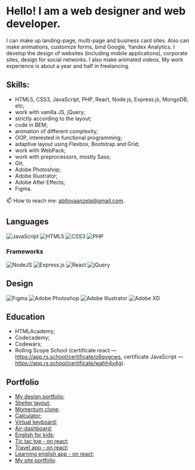 # Hello! I am a web designer and web developer.

I can make up landing-page, multi-page and business card sites. Also can make animations, customize forms, bind Google, Yandex Analytics. I develop the design of websites (including mobile applications), corporate sites, design for social networks. I also make animated videos.
My work experience is about a year and half in freelancing.

## Skills: 
- HTML5, CSS3, JavaScript, PHP, React, Node.js, Express.js, MongoDB, etc;
- work with vanilla JS, jQuery;
- strictly according to the layout;
- code in BEM;
- animation of different complexity;
- OOP, interested in functional programming;
- adaptive layout using Flexbox, Bootstrap and Grid;
- work with WebPack;
- work with preprocessors, mostly Sass;
- Git;
- Adobe Photoshop;
- Adobe Illustrator;
- Adobe After Effects;
- Figma.

📫 How to reach me: abitovaanzela@gmail.com.

## Languages 
<img alt="JavaScript" src="https://img.shields.io/badge/javascript%20-%23323330.svg?&style=for-the-badge&logo=javascript&logoColor=%23F7DF1E"/>  <img alt="HTML5" src="https://img.shields.io/badge/html5%20-%23E34F26.svg?&style=for-the-badge&logo=html5&logoColor=white"/> <img alt="CSS3" src="https://img.shields.io/badge/css3%20-%231572B6.svg?&style=for-the-badge&logo=css3&logoColor=white"/> <img alt="PHP" src="https://img.shields.io/badge/php-%23777BB4.svg?&style=for-the-badge&logo=php&logoColor=white"/>

### Frameworks
<img alt="NodeJS" src="https://img.shields.io/badge/node.js%20-%2343853D.svg?&style=for-the-badge&logo=node.js&logoColor=white"/> <img alt="Express.js" src="https://img.shields.io/badge/express.js%20-%23404d59.svg?&style=for-the-badge"/> <img alt="React" src="https://img.shields.io/badge/react%20-%2320232a.svg?&style=for-the-badge&logo=react&logoColor=%2361DAFB"/> <img alt="jQuery" src="https://img.shields.io/badge/jquery%20-%230769AD.svg?&style=for-the-badge&logo=jquery&logoColor=white"/>

## Design 
<img alt="Figma" src="https://img.shields.io/badge/figma%20-%23F24E1E.svg?&style=for-the-badge&logo=figma&logoColor=white"/> <img alt="Adobe Photoshop" src="https://img.shields.io/badge/adobe%20photoshop%20-%2331A8FF.svg?&style=for-the-badge&logo=adobe%20photoshop&logoColor=white"/> <img alt="Adobe Illustrator" src="https://img.shields.io/badge/adobe%20illustrator%20-%23FF9A00.svg?&style=for-the-badge&logo=adobe%20illustrator&logoColor=white"/> <img alt="Adobe XD" src="https://img.shields.io/badge/adobe%20xd%20-%23FF26BE.svg?&style=for-the-badge&logo=adobe%20xd&logoColor=white"/>

## Education 
- HTMLAcademy;
- Codecademy;
- Codewars;
- Rolling Scope School (certificate  react — https://app.rs.school/certificate/o6qvgcws, certificate JavaScript — https://app.rs.school/certificate/wahh4x4g).

## Portfolio
- [My design portfolio](https://www.behance.net/abitovaanz3261);
- [Shelter layout](https://rolling-scopes-school.github.io/anzhelaabitova-JS2020Q3/shelter/pages/main-page/index.html);
- [Momentum clone](https://rolling-scopes-school.github.io/anzhelaabitova-JS2020Q3/momentum/);
- [Calculator](https://rolling-scopes-school.github.io/anzhelaabitova-JS2020Q3/calculator/);
- [Virtual keyboard](https://rolling-scopes-school.github.io/anzhelaabitova-JS2020Q3/virtual-keyboard/);
- [Air-dashboard](https://rolling-scopes-school.github.io/anzhelaabitova-JS2020Q3/air-dashboard/);
- [English for kids](https://rolling-scopes-school.github.io/anzhelaabitova-JS2020Q3/english-for-kids/);
- [Tic tac toe - on react](https://anzhelaabitova-react-game.netlify.app/);
- [Travel app - on react](https://rs-travel-app.netlify.app);
- [Learning english app - on react](https://happy-johnson-cd47ab.netlify.app/welcome);
- [My site portfolio](https://anzhelaabitova.github.io/portfolio/).
